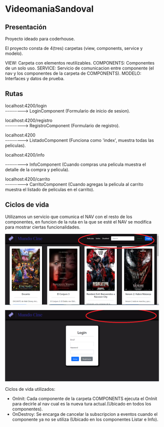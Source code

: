 # VideomaniaSandoval

## Presentación

Proyecto ideado para coderhouse.

El proyecto consta de 4(tres) carpetas (view, components, service y modelo).

VIEW: Carpeta con elementos reutilizables.
COMPONENTS: Componentes de un solo uso.
SERVICE: Servicio de comunicacion entre componente (el nav y los componentes de la carpeta de COMPONENTS).
MODELO: Interfaces y datos de prueba.

## Rutas

localhost:4200/login  
--------->  LoginComponent (Formulario de inicio de sesion).

localhost:4200/registro  
--------->  RegistroComponent (Formulario de registro).

localhost:4200  
--------->  ListadoComponent (Funciona como 'index', muestra todas las peliculas).

localhost:4200/info

--------->  InfoComponent (Cuando compras una pelicula muestra el detalle de la compra y pelicula).

localhost:4200/carrito  
--------->  CarritoComponent (Cuando agregas la pelicula al carrito muestra el listado de peliculas en el carrito).

## Ciclos de vida

Utilizamos un servicio que comunica el NAV con el resto de los componentes, en funcion de la ruta en la que se esté el NAV se modifica para mostrar ciertas funcionalidades.

![Image text](https://github.com/sandoval-8/videomania-sandoval/blob/master/src/assets/readme/index.PNG)

![Image text](https://github.com/sandoval-8/videomania-sandoval/blob/master/src/assets/readme/login.PNG)

Ciclos de vida utilizados:
 - OnInit: Cada componente de la carpeta COMPONENTS ejecuta el OnInit para decirle al nav cual es la nueva tura actual.(Ubicado en todos los componentes).
 - OnDestroy: Se encarga de cancelar la subscripcion a eventos cuando el componente ya no se utiliza (Ubicado en los componentes Listar e Info).
